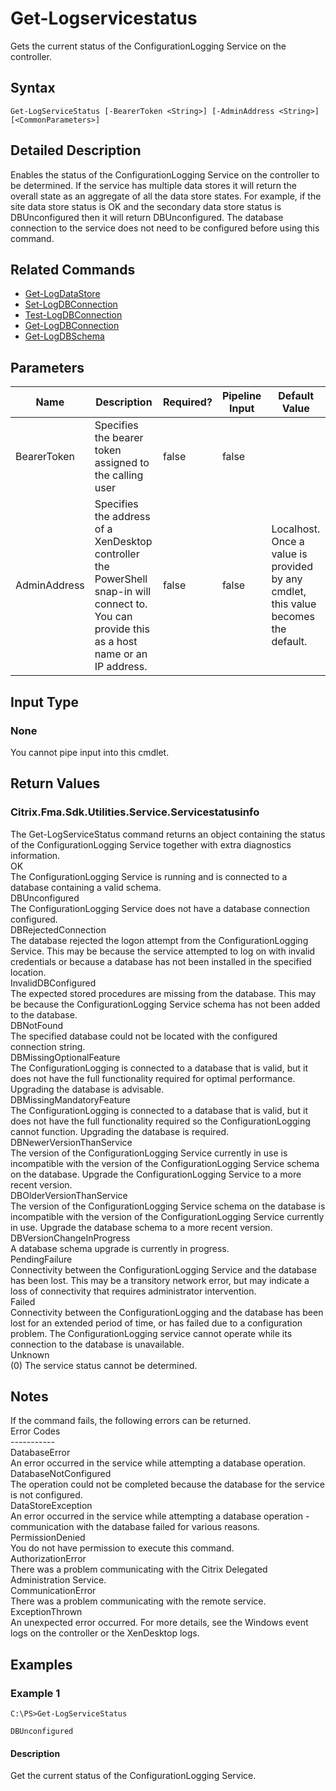 ﻿
# Get-Logservicestatus
Gets the current status of the ConfigurationLogging Service on the controller.
## Syntax
```
Get-LogServiceStatus [-BearerToken <String>] [-AdminAddress <String>] [<CommonParameters>]
```
## Detailed Description
Enables the status of the ConfigurationLogging Service on the controller to be determined. If the service has multiple data stores it will return the overall state as an aggregate of all the data store states. For example, if the site data store status is OK and the secondary data store status is DBUnconfigured then it will return DBUnconfigured. The database connection to the service does not need to be configured before using this command.


## Related Commands

* [Get-LogDataStore](./Get-LogDataStore/)
* [Set-LogDBConnection](./Set-LogDBConnection/)
* [Test-LogDBConnection](./Test-LogDBConnection/)
* [Get-LogDBConnection](./Get-LogDBConnection/)
* [Get-LogDBSchema](./Get-LogDBSchema/)
## Parameters
| Name   | Description | Required? | Pipeline Input | Default Value |
| --- | --- | --- | --- | --- |
| BearerToken | Specifies the bearer token assigned to the calling user | false | false |  |
| AdminAddress | Specifies the address of a XenDesktop controller the PowerShell snap-in will connect to. You can provide this as a host name or an IP address. | false | false | Localhost. Once a value is provided by any cmdlet, this value becomes the default. |

## Input Type

### None
You cannot pipe input into this cmdlet.
## Return Values

### Citrix.Fma.Sdk.Utilities.Service.Servicestatusinfo
The Get-LogServiceStatus command returns an object containing the status of the ConfigurationLogging Service together with extra diagnostics information.<br>OK<br>    The ConfigurationLogging Service is running and is connected to a database containing a valid schema.<br>DBUnconfigured<br>    The ConfigurationLogging Service does not have a database connection configured.<br>DBRejectedConnection<br>    The database rejected the logon attempt from the ConfigurationLogging Service.  This may be because the service attempted to log on with invalid credentials or because a database has not been installed in the specified location.<br>InvalidDBConfigured<br>    The expected stored procedures are missing from the database.  This may be because the ConfigurationLogging Service schema has not been added to the database.<br>DBNotFound<br>    The specified database could not be located with the configured connection string.<br>DBMissingOptionalFeature<br>    The ConfigurationLogging is connected to a database that is valid, but it does not have the full functionality required for optimal performance. Upgrading the database is advisable.<br>DBMissingMandatoryFeature<br>    The ConfigurationLogging is connected to a database that is valid, but it does not have the full functionality required so the ConfigurationLogging cannot function. Upgrading the database is required.<br>DBNewerVersionThanService<br>    The version of the ConfigurationLogging Service currently in use is incompatible with the version of the ConfigurationLogging Service schema on the database.  Upgrade the ConfigurationLogging Service to a more recent version.<br>DBOlderVersionThanService<br>    The version of the ConfigurationLogging Service schema on the database is incompatible with the version of the ConfigurationLogging Service currently in use.  Upgrade the database schema to a more recent version.<br>DBVersionChangeInProgress<br>    A database schema upgrade is currently in progress.<br>PendingFailure<br>    Connectivity between the ConfigurationLogging Service and the database has been lost. This may be a transitory network error, but may indicate a loss of connectivity that requires administrator intervention.<br>Failed<br>    Connectivity between the ConfigurationLogging and the database has been lost for an extended period of time, or has failed due to a configuration problem. The ConfigurationLogging service cannot operate while its connection to the database is unavailable.<br>Unknown<br>    (0) The service status cannot be determined.
## Notes
If the command fails, the following errors can be returned.<br>    Error Codes<br>    -----------<br>    DatabaseError<br>        An error occurred in the service while attempting a database operation.<br>    DatabaseNotConfigured<br>        The operation could not be completed because the database for the service is not configured.<br>    DataStoreException<br>        An error occurred in the service while attempting a database operation - communication with the database failed for various reasons.<br>    PermissionDenied<br>        You do not have permission to execute this command.<br>    AuthorizationError<br>        There was a problem communicating with the Citrix Delegated Administration Service.<br>    CommunicationError<br>        There was a problem communicating with the remote service.<br>    ExceptionThrown<br>        An unexpected error occurred.  For more details, see the Windows event logs on the controller or the XenDesktop logs.
## Examples

### Example 1
```
C:\PS>Get-LogServiceStatus

DBUnconfigured
```
#### Description
Get the current status of the ConfigurationLogging Service.
